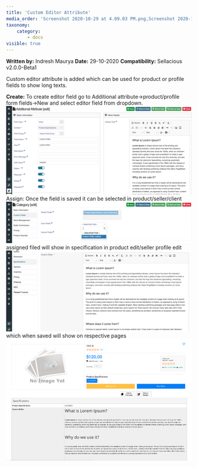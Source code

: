 ```yaml
---
title: 'Custom Editor Attribute'
media_order: 'Screenshot 2020-10-29 at 4.09.03 PM.png,Screenshot 2020-10-29 at 4.34.34 PM.png,Screenshot 2020-10-29 at 4.36.33 PM.png'
taxonomy:
    category:
        - docs
visible: true
---
```


**Written by:** Indresh Maurya
**Date:** 29-10-2020
**Compatibility:** Sellacious v2.0.0-Beta1

Custom editor attribute is added which can be used for product or profile fields to show long texts.

**Create:** To create editor field go to Additional attribute->product/profile form fields->New and select editor field from dropdown.
![](Screenshot%202020-10-29%20at%204.09.03%20PM.png)
Assign: Once the field is saved it can be selected in product/seller/client
![](Screenshot%202020-10-29%20at%204.34.34%20PM.png)
assigned filed will show in specification in product edit/seller profile edit
![](Screenshot%202020-10-29%20at%204.36.33%20PM.png)
which when saved will show on respective pages
![](Screenshot%202020-10-29%20at%204.38.39%20PM.png)